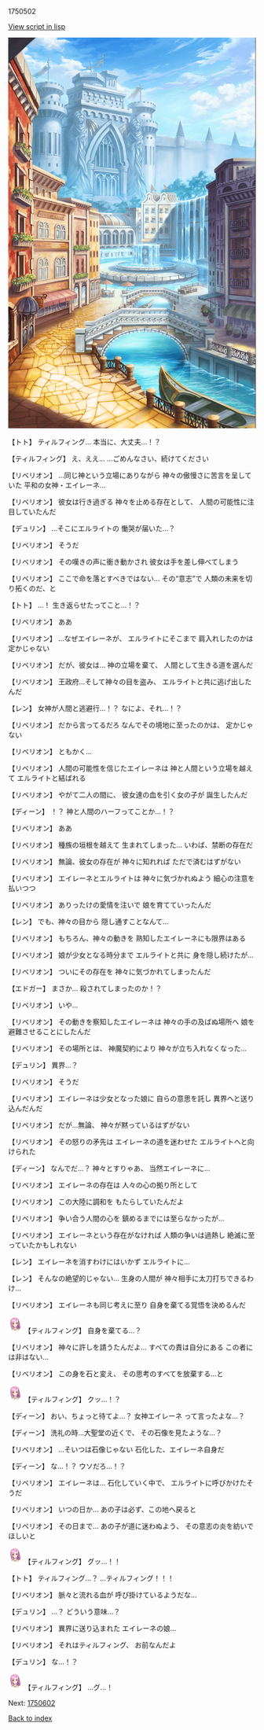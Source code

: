1750502

[View script in lisp](../scripts/1750502.txt)

![006_town.png](../images/backgrounds/006_town.png)

【トト】
ティルフィング…
本当に、大丈夫…！？

【ティルフィング】
え、ええ…
…ごめんなさい、続けてください

【リベリオン】
…同じ神という立場にありながら
神々の傲慢さに苦言を呈していた
平和の女神・エイレーネ…

【リベリオン】
彼女は行き過ぎる
神々を止める存在として、
人間の可能性に注目していたんだ

【デュリン】
…そこにエルライトの
慟哭が届いた…？

【リベリオン】
そうだ

【リベリオン】
その嘆きの声に衝き動かされ
彼女は手を差し伸べてしまう

【リベリオン】
ここで命を落とすべきではない…
その“意志”で
人類の未来を切り拓くのだ、と

【トト】
…！
生き返らせたってこと…！？

【リベリオン】
ああ

【リベリオン】
…なぜエイレーネが、
エルライトにそこまで
肩入れしたのかは定かじゃない

【リベリオン】
だが、彼女は…
神の立場を棄て、
人間として生きる道を選んだ

【リベリオン】
王政府…そして神々の目を盗み、
エルライトと共に逃げ出したんだ

【レン】
女神が人間と逃避行…！？
なによ、それ…！？

【リベリオン】
だから言ってるだろ
なんでその境地に至ったのかは、
定かじゃない

【リベリオン】
ともかく…

【リベリオン】
人間の可能性を信じたエイレーネは
神と人間という立場を越えて
エルライトと結ばれる

【リベリオン】
やがて二人の間に、
彼女達の血を引く女の子が
誕生したんだ

【ディーン】
！？
神と人間のハーフってことか…！？

【リベリオン】
ああ

【リベリオン】
種族の垣根を越えて
生まれてしまった…
いわば、禁断の存在だ

【リベリオン】
無論、彼女の存在が
神々に知れれば
ただで済むはずがない

【リベリオン】
エイレーネとエルライトは
神々に気づかれぬよう
細心の注意を払いつつ

【リベリオン】
ありったけの愛情を注いで
娘を育てていったんだ

【レン】
でも、神々の目から
隠し通すことなんて…

【リベリオン】
もちろん、神々の動きを
熟知したエイレーネにも限界はある

【リベリオン】
娘が少女となる時分まで
エルライトと共に
身を隠し続けたが…

【リベリオン】
ついにその存在を
神々に気づかれてしまったんだ

【エドガー】
まさか…
殺されてしまったのか！？

【リベリオン】
いや…

【リベリオン】
その動きを察知したエイレーネは
神々の手の及ばぬ場所へ
娘を避難させることにしたんだ

【リベリオン】
その場所とは、
神魔契約により
神々が立ち入れなくなった…

【デュリン】
異界…？

【リベリオン】
そうだ

【リベリオン】
エイレーネは少女となった娘に
自らの意思を託し
異界へと送り込んだんだ

【リベリオン】
だが…無論、
神々が黙っているはずがない

【リベリオン】
その怒りの矛先は
エイレーネの道を迷わせた
エルライトへと向けられた

【ディーン】
なんでだ…？
神々とすりゃあ、
当然エイレーネに…

【リベリオン】
エイレーネの存在は
人々の心の拠り所として

【リベリオン】
この大陸に調和を
もたらしていたんだよ

【リベリオン】
争い合う人間の心を
鎮めるまでには至らなかったが…

【リベリオン】
エイレーネという存在がなければ
人類の争いは過熱し
絶滅に至っていたかもしれない

【レン】
エイレーネを消すわけにはいかず
エルライトに…

【レン】
そんなの絶望的じゃない…
生身の人間が
神々相手に太刀打ちできるわけ…

【リベリオン】
エイレーネも同じ考えに至り
自身を棄てる覚悟を決めるんだ

<img src="../images/units/101411.png" alt="101411.png" height="34"/>
【ティルフィング】
自身を棄てる…？

【リベリオン】
神々に許しを請うたんだよ…
すべての責は自分にある
この者には非はない…

【リベリオン】
この身を石と変え、
その思考のすべてを放棄する…と

<img src="../images/units/101411.png" alt="101411.png" height="34"/>
【ティルフィング】
クッ…！？

【ディーン】
おい、ちょっと待てよ…？
女神エイレーネ
って言ったよな…？

【ディーン】
洗礼の時…大聖堂の近くで、
その石像を見たような…？

【リベリオン】
…そいつは石像じゃない
石化した、エイレーネ自身だ

【ディーン】
な…！？
ウソだろ…！？

【リベリオン】
エイレーネは…
石化していく中で、
エルライトに呼びかけたそうだ

【リベリオン】
いつの日か…
あの子は必ず、この地へ戻ると

【リベリオン】
その日まで…
あの子が道に迷わぬよう、
その意志の炎を紡いでほしいと

<img src="../images/units/101411.png" alt="101411.png" height="34"/>
【ティルフィング】
グッ…！！

【トト】
ティルフィング…？
…ティルフィング！！！

【リベリオン】
脈々と流れる血が
呼び掛けているようだな…

【デュリン】
…？
どういう意味…？

【リベリオン】
異界に送り込まれた
エイレーネの娘…

【リベリオン】
それはティルフィング、
お前なんだよ

【デュリン】
な…！？

<img src="../images/units/101411.png" alt="101411.png" height="34"/>
【ティルフィング】
…グ…！


Next: [1750602](1750602.md)

[Back to index](index.md)
